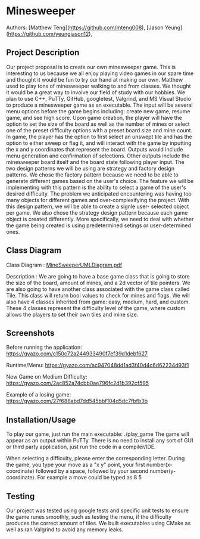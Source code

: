 # Minesweeper 

 Authors: \[Matthew Teng](https://github.com/mteng008)\, \[Jason Yeung](https://github.com/yeungjason12)\, 
 
## Project Description

 Our project proposal is to create our own minesweeper game. This is interesting to us because we all enjoy playing video games in our spare time and thought it would be fun to try our hand at making our own. Matthew used to play tons of minesweeper walking to and from classes. We thought it would be a great way to involve our field of study with our hobbies. We plan to use C++, PuTTy, GitHub, googletest, Valgrind, and MS Visual Studio to produce a minesweeper game as an executable. The input will be several menu options before the game begins including: create new game, resume game, and see high score. Upon game creation, the player will have the option to set the size of the board as well as the number of mines or select one of the preset difficulty options with a preset board size and mine count. In game, the player has the option to first select an unswept tile and has the option to either sweep or flag it, and will interact with the game by inputting the x and y coordinates that represent the board. Outputs would include menu generation and confirmation of selections. Other outputs include the minesweeper board itself and the board state following player input. The two design patterns we will be using are strategy and factory design patterns. We chose the factory pattern because we need to be able to generate different games based on the user's choice. The feature we will be implementing with this pattern is the ability to select a game of the user's desired difficulty. The problem we anticipated encountering was having too many objects for different games and over-complexifying the project. With this design pattern, we will be able to create a signle user- selected object per game. We also chose the strategy design pattern because each game object is created differently. More specifically, we need to deal with whether the game being created is using predetermined setings or user-determined ones.

## Class Diagram

 Class Diagram : [MineSweeperUMLDiagram.pdf](https://github.com/cs100/final-project-mteng008_jyeun018_pdadi001-clowntown/files/6445202/MineSweeperUMLDiagram.pdf)

 Description : We are going to have a base game class that is going to store the size of the board, amount of mines, and a 2d vector of tile pointers. We are also going to have another class associated with the game class called Tile. This class will return bool values to check for mines and flags. We will also have 4 classes inherited from game: easy, medium, hard, and custom. These 4 classes represent the difficulty level of the game, where custom allows the players to set their own tiles and mine size.

 ## Screenshots

 Before running the application: https://gyazo.com/c150c72a244933490f7ef39d1debf627
 
 Runtime/Menu: https://gyazo.com/ac947048dd1ad3f40d4c6d62234d93f1
 
 New Game on Medium Difficulty: https://gyazo.com/2ac852a74cbb0ae796fc2d1b392cf595
 
 Example of a losing game: https://gyazo.com/27f688abd7dd545bbf104d5dc7fbfb3b
 
 ## Installation/Usage
 
 To play our game, just run the main executable: ./play_game 
The game will appear as an output within PuTTy. There is no need to install any sort of GUI or third party application, just run the code in a compiler/IDE.

When selecting a difficulty, please enter the corresponding letter. During the game, you type your move as a "x y" point, your first number(x-coordinate) followed by a space, followed by your second number(y-coordinate). For example a move could be typed as:8 5
 
 ## Testing

 Our project was tested using google tests and specific unit tests to ensure the game runes smoothly, such as testing the menu, if the difficulty produces the correct amount of tiles. We built executables using CMake as well as ran Valgrind to avoid any memory leaks. 
 
